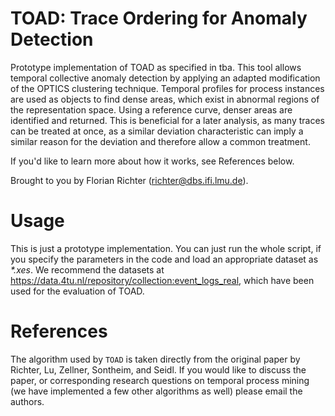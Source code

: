 # TOAD: Trace Ordering for Anomaly Detection

Prototype implementation of TOAD as specified in tba. This tool allows temporal collective anomaly detection by applying an adapted modification of the OPTICS clustering technique. Temporal profiles for process instances are used as objects to find dense areas, which exist in abnormal regions of the representation space. Using a reference curve, denser areas are identified and returned. This is beneficial for a later analysis, as many traces can be treated at once, as a similar deviation characteristic can imply a similar reason for the deviation and therefore allow a common treatment.

If you'd like to learn more about how it works, see References below.

Brought to you by Florian Richter (richter@dbs.ifi.lmu.de).


# Usage

This is just a prototype implementation. You can just run the whole script, if you specify the parameters in the code and load an appropriate dataset as *\*.xes*. We recommend the datasets at https://data.4tu.nl/repository/collection:event_logs_real, which have been used for the evaluation of TOAD.



# References

The algorithm used by ``TOAD`` is taken directly from the original paper by Richter, Lu, Zellner, Sontheim, and Seidl. If you would like to discuss the paper, or corresponding research questions on temporal process mining (we have implemented a few other algorithms as well) please email the authors.


